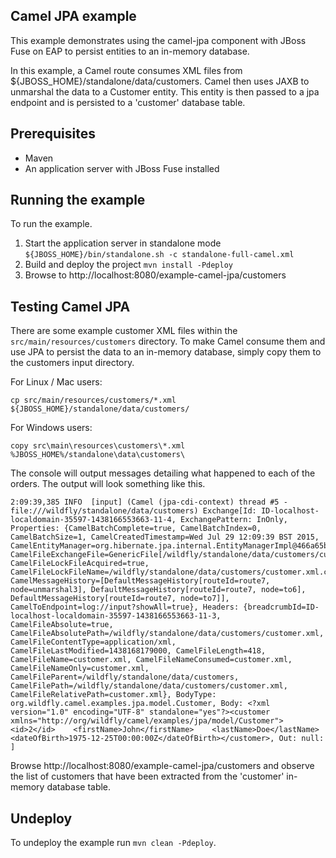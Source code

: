 Camel JPA example
-----------------

This example demonstrates using the camel-jpa component with JBoss Fuse on EAP to persist entities to an in-memory database.

In this example, a Camel route consumes XML files from ${JBOSS_HOME}/standalone/data/customers. Camel then uses JAXB to
unmarshal the data to a Customer entity. This entity is then passed to a jpa endpoint and is persisted to a 'customer' database
table.

Prerequisites
-------------

* Maven
* An application server with JBoss Fuse installed

Running the example
-------------------

To run the example.

1. Start the application server in standalone mode `${JBOSS_HOME}/bin/standalone.sh -c standalone-full-camel.xml`
2. Build and deploy the project `mvn install -Pdeploy`
3. Browse to http://localhost:8080/example-camel-jpa/customers

Testing Camel JPA
-----------------

There are some example customer XML files within the `src/main/resources/customers` directory. To make Camel
consume them and use JPA to persist the data to an in-memory database, simply copy them to the customers input
directory.

For Linux / Mac users:

    cp src/main/resources/customers/*.xml ${JBOSS_HOME}/standalone/data/customers/

For Windows users:

    copy src\main\resources\customers\*.xml %JBOSS_HOME%/standalone\data\customers\

The console will output messages detailing what happened to each of the orders. The output
will look something like this.

```
2:09:39,385 INFO  [input] (Camel (jpa-cdi-context) thread #5 - file:///wildfly/standalone/data/customers) Exchange[Id: ID-localhost-localdomain-35597-1438166553663-11-4, ExchangePattern: InOnly, Properties: {CamelBatchComplete=true, CamelBatchIndex=0, CamelBatchSize=1, CamelCreatedTimestamp=Wed Jul 29 12:09:39 BST 2015, CamelEntityManager=org.hibernate.jpa.internal.EntityManagerImpl@466a65b7, CamelFileExchangeFile=GenericFile[/wildfly/standalone/data/customers/customer.xml], CamelFileLockFileAcquired=true, CamelFileLockFileName=/wildfly/standalone/data/customers/customer.xml.camelLock, CamelMessageHistory=[DefaultMessageHistory[routeId=route7, node=unmarshal3], DefaultMessageHistory[routeId=route7, node=to6], DefaultMessageHistory[routeId=route7, node=to7]], CamelToEndpoint=log://input?showAll=true}, Headers: {breadcrumbId=ID-localhost-localdomain-35597-1438166553663-11-3, CamelFileAbsolute=true, CamelFileAbsolutePath=/wildfly/standalone/data/customers/customer.xml, CamelFileContentType=application/xml, CamelFileLastModified=1438168179000, CamelFileLength=418, CamelFileName=customer.xml, CamelFileNameConsumed=customer.xml, CamelFileNameOnly=customer.xml, CamelFileParent=/wildfly/standalone/data/customers, CamelFilePath=/wildfly/standalone/data/customers/customer.xml, CamelFileRelativePath=customer.xml}, BodyType: org.wildfly.camel.examples.jpa.model.Customer, Body: <?xml version="1.0" encoding="UTF-8" standalone="yes"?><customer xmlns="http://org/wildfly/camel/examples/jpa/model/Customer">    <id>2</id>    <firstName>John</firstName>    <lastName>Doe</lastName>    <dateOfBirth>1975-12-25T00:00:00Z</dateOfBirth></customer>, Out: null: ]
```

Browse http://localhost:8080/example-camel-jpa/customers and observe the list of customers that have been extracted from the 'customer' in-memory database table.

Undeploy
--------

To undeploy the example run `mvn clean -Pdeploy`.
